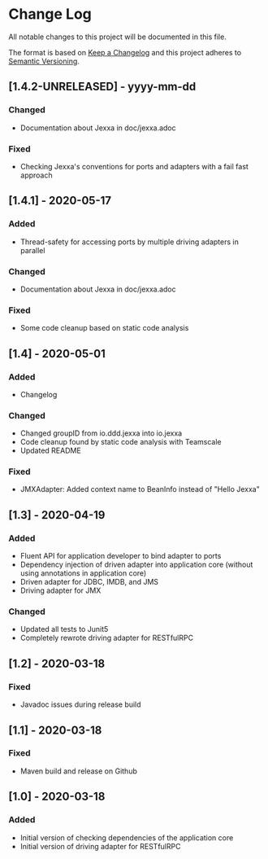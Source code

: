 
# Change Log
All notable changes to this project will be documented in this file.
 
The format is based on [Keep a Changelog](http://keepachangelog.com/)
and this project adheres to [Semantic Versioning](http://semver.org/).

## [1.4.2-UNRELEASED] - yyyy-mm-dd

### Changed
- Documentation about Jexxa in doc/jexxa.adoc

### Fixed
- Checking Jexxa's conventions for ports and adapters with a fail fast approach
 
## [1.4.1] - 2020-05-17

### Added
- Thread-safety for accessing ports by multiple driving adapters in parallel   

### Changed
- Documentation about Jexxa in doc/jexxa.adoc

### Fixed
- Some code cleanup based on static code analysis 
                             
## [1.4] - 2020-05-01
 
### Added
- Changelog
 
### Changed
- Changed groupID from io.ddd.jexxa into io.jexxa 
- Code cleanup found by static code analysis with Teamscale
- Updated README

### Fixed
- JMXAdapter: Added context name to BeanInfo instead of "Hello Jexxa"

## [1.3] - 2020-04-19
 
### Added
- Fluent API for application developer to bind adapter to ports 
- Dependency injection of driven adapter into application core (without using annotations in application core)   
- Driven adapter for JDBC, IMDB, and JMS
- Driving adapter for JMX
   
### Changed
- Updated all tests to Junit5
- Completely rewrote driving adapter for RESTfulRPC
 
## [1.2] - 2020-03-18
 
### Fixed
- Javadoc issues during release build  
 
## [1.1] - 2020-03-18
 
### Fixed
- Maven build and release on Github
  
 
## [1.0] - 2020-03-18
 
### Added
- Initial version of checking dependencies of the application core 
- Initial version of driving adapter for RESTfulRPC  
   
